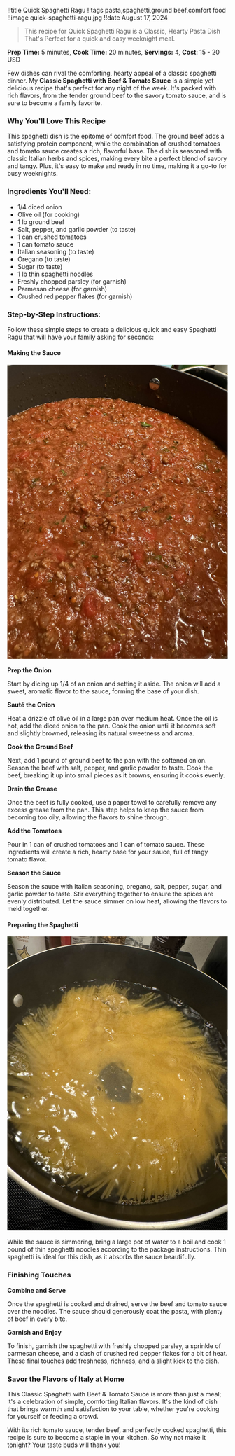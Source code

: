 !!title Quick Spaghetti Ragu
!!tags pasta,spaghetti,ground beef,comfort food
!!image quick-spaghetti-ragu.jpg
!!date August 17, 2024

> This recipe for Quick Spaghetti Ragu is a Classic, Hearty Pasta Dish That's Perfect for a quick and easy weeknight meal.

**Prep Time:** 5 minutes, **Cook Time:** 20 minutes, **Servings:** 4, **Cost**: 15 - 20 USD

Few dishes can rival the comforting, hearty appeal of a classic spaghetti dinner. My **Classic Spaghetti with Beef & Tomato Sauce** is a simple yet delicious recipe that's perfect for any night of the week. It's packed with rich flavors, from the tender ground beef to the savory tomato sauce, and is sure to become a family favorite.

### Why You'll Love This Recipe

This spaghetti dish is the epitome of comfort food. The ground beef adds a satisfying protein component, while the combination of crushed tomatoes and tomato sauce creates a rich, flavorful base. The dish is seasoned with classic Italian herbs and spices, making every bite a perfect blend of savory and tangy. Plus, it's easy to make and ready in no time, making it a go-to for busy weeknights.

### Ingredients You'll Need:

- 1/4 diced onion
- Olive oil (for cooking)
- 1 lb ground beef
- Salt, pepper, and garlic powder (to taste)
- 1 can crushed tomatoes
- 1 can tomato sauce
- Italian seasoning (to taste)
- Oregano (to taste)
- Sugar (to taste)
- 1 lb thin spaghetti noodles
- Freshly chopped parsley (for garnish)
- Parmesan cheese (for garnish)
- Crushed red pepper flakes (for garnish)

### Step-by-Step Instructions:

Follow these simple steps to create a delicious quick and easy Spaghetti Ragu that will have your family asking for seconds:

#### Making the Sauce

![Sauce](quick-spaghetti-ragu-sauce.jpg)

**Prep the Onion**

   Start by dicing up 1/4 of an onion and setting it aside. The onion will add a sweet, aromatic flavor to the sauce, forming the base of your dish.

**Sauté the Onion**

   Heat a drizzle of olive oil in a large pan over medium heat. Once the oil is hot, add the diced onion to the pan. Cook the onion until it becomes soft and slightly browned, releasing its natural sweetness and aroma.

**Cook the Ground Beef**

   Next, add 1 pound of ground beef to the pan with the softened onion. Season the beef with salt, pepper, and garlic powder to taste. Cook the beef, breaking it up into small pieces as it browns, ensuring it cooks evenly.

**Drain the Grease**

   Once the beef is fully cooked, use a paper towel to carefully remove any excess grease from the pan. This step helps to keep the sauce from becoming too oily, allowing the flavors to shine through.

**Add the Tomatoes**

   Pour in 1 can of crushed tomatoes and 1 can of tomato sauce. These ingredients will create a rich, hearty base for your sauce, full of tangy tomato flavor.

**Season the Sauce**

   Season the sauce with Italian seasoning, oregano, salt, pepper, sugar, and garlic powder to taste. Stir everything together to ensure the spices are evenly distributed. Let the sauce simmer on low heat, allowing the flavors to meld together.

#### Preparing the Spaghetti

![Pasta](quick-spaghetti-ragu-pasta.jpg)

While the sauce is simmering, bring a large pot of water to a boil and cook 1 pound of thin spaghetti noodles according to the package instructions. Thin spaghetti is ideal for this dish, as it absorbs the sauce beautifully.

### Finishing Touches

**Combine and Serve**

   Once the spaghetti is cooked and drained, serve the beef and tomato sauce over the noodles. The sauce should generously coat the pasta, with plenty of beef in every bite.

**Garnish and Enjoy**

   To finish, garnish the spaghetti with freshly chopped parsley, a sprinkle of parmesan cheese, and a dash of crushed red pepper flakes for a bit of heat. These final touches add freshness, richness, and a slight kick to the dish.

### Savor the Flavors of Italy at Home

This Classic Spaghetti with Beef & Tomato Sauce is more than just a meal; it's a celebration of simple, comforting Italian flavors. It's the kind of dish that brings warmth and satisfaction to your table, whether you're cooking for yourself or feeding a crowd. 

With its rich tomato sauce, tender beef, and perfectly cooked spaghetti, this recipe is sure to become a staple in your kitchen. So why not make it tonight? Your taste buds will thank you!